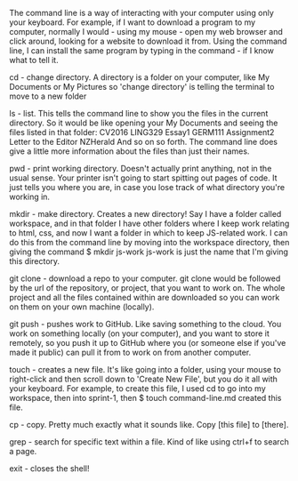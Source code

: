 The command line is a way of interacting with your computer using only your keyboard. For example, if I want to download a program to my computer, normally I would - using my mouse - open my web browser and click around, looking for a website to download it from. Using the command line, I can install the same program by typing in the command - if I know what to tell it.

cd - change directory. A directory is a folder on your computer, like My Documents or My Pictures so 'change directory' is telling the terminal to move to a new folder

ls - list. This tells the command line to show you the files in the current directory. So it would be like opening your My Documents and seeing the files listed in that folder:
CV2016
LING329 Essay1
GERM111 Assignment2
Letter to the Editor NZHerald
And so on so forth. The command line does give a little more information about the files than just their names.

pwd - print working directory. Doesn't actually print anything, not in the usual sense. Your printer isn't going to start spitting out pages of code. It just tells you where you are, in case you lose track of what directory you're working in.

mkdir - make directory. Creates a new directory! Say I have a folder called workspace, and in that folder I have other folders where I keep work relating to html, css, and now I want a folder in which to keep JS-related work. I can do this from the command line by moving into the workspace directory, then giving the command
$ mkdir js-work
js-work is just the name that I'm giving this directory.

git clone - download a repo to your computer. git clone would be followed by the url of the repository, or project, that you want to work on. The whole project and all the files contained within are downloaded so you can work on them on your own machine (locally).

git push - pushes work to GitHub. Like saving something to the cloud. You work on something locally (on your computer), and you want to store it remotely, so you push it up to GitHub where you (or someone else if you've made it public) can pull it from to work on from another computer.

touch - creates a new file. It's like going into a folder, using your mouse to right-click and then scroll down to 'Create New File', but you do it all with your keyboard. For example, to create this file, I used cd to go into my workspace, then into sprint-1, then
$ touch command-line.md
created this file.

cp - copy. Pretty much exactly what it sounds like. Copy [this file] to [there].

grep - search for specific text within a file. Kind of like using ctrl+f to search a page.

exit - closes the shell!
